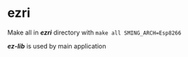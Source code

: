 # ezri

Make all in ***ezri*** directory with `make all SMING_ARCH=Esp8266`

***ez-lib*** is used by main application
